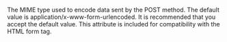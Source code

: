 The MIME type used to encode data sent by the POST method. The default value is application/x-www-form-urlencoded.
		It is recommended that you accept the default value. This attribute is included for compatibility with
		the HTML form tag.